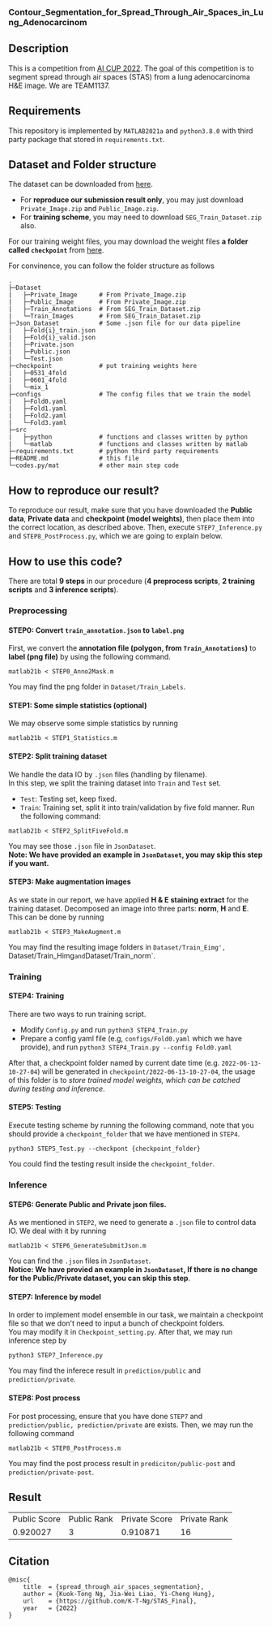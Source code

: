 ### Contour_Segmentation_for_Spread_Through_Air_Spaces_in_Lung_Adenocarcinom

## Description
This is a competition from [AI CUP 2022](https://tbrain.trendmicro.com.tw/Competitions/Details/22). The goal of this competition is to segment spread through air spaces (STAS) from a lung adenocarcinoma H&E image. We are TEAM1137.

## Requirements
This repository is implemented by `MATLAB2021a` and `python3.8.0` with third party package that stored in `requirements.txt`.

## Dataset and Folder structure
The dataset can be downloaded from [here](https://tbrain.trendmicro.com.tw/Competitions/Details/22). </br>
* For **reproduce our submission result only**, you may just download `Private_Image.zip` and `Public_Image.zip`.
* For **training scheme**, you may need to download `SEG_Train_Dataset.zip` also.

For our training weight files, you may download the weight files **a folder called `checkpoint`** from [here](https://drive.google.com/file/d/1Id2G3Wu3uUeYZV6iBCOrfCYd7475Y51f/view?usp=sharing).

For convinence, you can follow the folder structure as follows
```
.
├─Dataset
|   ├─Private_Image      # From Private_Image.zip
|   ├─Public_Image       # From Private_Image.zip
|   ├─Train_Annotations  # From SEG_Train_Dataset.zip
|   └─Train_Images       # From SEG_Train_Dataset.zip
├─Json_Dataset           # Some .json file for our data pipeline
|   ├─Fold{i}_train.json
|   ├─Fold{i}_valid.json
|   ├─Private.json
|   ├─Public.json
|   └─Test.json
├─checkpoint             # put training weights here
|   ├─0531_4fold
|   ├─0601_4fold
|   └─mix_1
├─configs                # The config files that we train the model
|   ├─Fold0.yaml
|   ├─Fold1.yaml
|   ├─Fold2.yaml
|   └─Fold3.yaml
├─src
|   ├─python             # functions and classes written by python
|   └─matlab             # functions and classes written by matlab
├─requirements.txt       # python third party requirements
├─README.md              # this file
└─codes.py/mat           # other main step code
```

## How to reproduce our result?
To reproduce our result, make sure that you have downloaded the **Public data**, **Private data** and **checkpoint (model weights)**, then place them into the correct location, as described above.
Then, execute `STEP7_Inference.py` and `STEP8_PostProcess.py`, which we are going to explain below.

## How to use this code?
There are total **9 steps** in our procedure (**4 preprocess scripts**, **2 training scripts** and **3 inference scripts**).
### Preprocessing
#### STEP0: Convert `train_annotation.json` to `label.png`
First, we convert the **annotation file (polygon, from `Train_Annotations`)**  to **label (png file)** by using the following command.
```
matlab21b < STEP0_Anno2Mask.m
```
You may find the png folder in `Dataset/Train_Labels`.

#### STEP1: Some simple statistics (optional)
We may observe some simple statistics by running
```
matlab21b < STEP1_Statistics.m
```

#### STEP2: Split training dataset
We handle the data IO by `.json` files (handling by filename). </br>
In this step, we split the training dataset into `Train` and `Test` set.
* `Test`: Testing set, keep fixed.
* `Train`: Training set, split it into train/validation by five fold manner.
Run the following command:
```
matlab21b < STEP2_SplitFiveFold.m
```
You may see those `.json` file in `JsonDataset`. </br>
**Note: We have provided an example in `JsonDataset`, you may skip this step if you want.**

#### STEP3: Make augmentation images
As we state in our report, we have applied **H & E staining extract** for the training dataset. Decomposed an image into three parts: **norm**, **H** and **E**. This can be done by running
```
matlab21b < STEP3_MakeAugment.m
```
You may find the resulting image folders in `Dataset/Train_Eimg', `Dataset/Train_Himg` and `Dataset/Train_norm`.

### Training
#### STEP4: Training
There are two ways to run training script.
* Modify `Config.py` and run `python3 STEP4_Train.py`
* Prepare a config yaml file (e.g, `configs/Fold0.yaml` which we have provide), and run `python3 STEP4_Train.py --config Fold0.yaml`

After that, a checkpoint folder named by current date time (e.g. `2022-06-13-10-27-04`) will be generated in `checkpoint/2022-06-13-10-27-04`, the usage of this folder is to *store trained model weights, which can be catched during testing and inference*.

#### STEP5: Testing
Execute testing scheme by running the following command, note that you should provide a `checkpoint_folder` that we have mentioned in `STEP4`.
```
python3 STEP5_Test.py --checkpont {checkpoint_folder}
```
You could find the testing result inside the `checkpoint_folder`.

### Inference
#### STEP6: Generate Public and Private json files.
As we mentioned in `STEP2`, we need to generate a `.json` file to control data IO. We deal with it by running
```
matlab21b < STEP6_GenerateSubmitJson.m
```
You can find the `.json` files in `JsonDataset`. </br>
**Notice: We have provied an example in `JsonDataset`, If there is no change for the Public/Private dataset, you can skip this step**.

#### STEP7: Inference by model
In order to implement model ensemble in our task, we maintain a checkpoint file so that we don't need to input a bunch of checkpoint folders. </br>
You may modify it in `Checkpoint_setting.py`. After that, we may run inference step by
```
python3 STEP7_Inference.py
```
You may find the inferece result in `prediction/public` and `prediction/private`.

#### STEP8: Post process
For post processing, ensure that you have done `STEP7` and `prediction/public, prediction/private` are exists. Then, we may run the following command
```
matlab21b < STEP8_PostProcess.m
```
You may find the post process result in `prediciton/public-post` and `prediction/private-post`.

## Result
<table>
  <tr>
    <td>Public Score</td>
    <td>Public Rank</td>
    <td>Private Score</td>
    <td>Private Rank</td>
  </tr>
  <tr>
    <td>0.920027</td>
    <td>3</td>
    <td>0.910871</td>
    <td>16</td>
  </tr>
<table>

## Citation
```
@misc{
    title  = {spread_through_air_spaces_segmentation},
    author = {Kuok-Tong Ng, Jia-Wei Liao, Yi-Cheng Hung},
    url    = {https://github.com/K-T-Ng/STAS_Final},
    year   = {2022}
}
```
